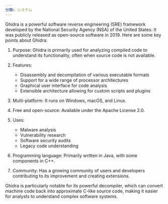 ```yaml
---
分類: システム
---
```


Ghidra is a powerful software reverse engineering (SRE) framework developed by the National Security Agency (NSA) of the United States. It was publicly released as open-source software in 2019. Here are some key points about Ghidra:

1. Purpose: Ghidra is primarily used for analyzing compiled code to understand its functionality, often when source code is not available.

2. Features:
   - Disassembly and decompilation of various executable formats
   - Support for a wide range of processor architectures
   - Graphical user interface for code analysis
   - Extensible architecture allowing for custom scripts and plugins

3. Multi-platform: It runs on Windows, macOS, and Linux.

4. Free and open-source: Available under the Apache License 2.0.

5. Uses: 
   - Malware analysis
   - Vulnerability research
   - Software security audits
   - Legacy code understanding

6. Programming language: Primarily written in Java, with some components in C++.

7. Community: Has a growing community of users and developers contributing to its improvement and creating extensions.

Ghidra is particularly notable for its powerful decompiler, which can convert machine code back into approximate C-like source code, making it easier for analysts to understand complex software systems.


